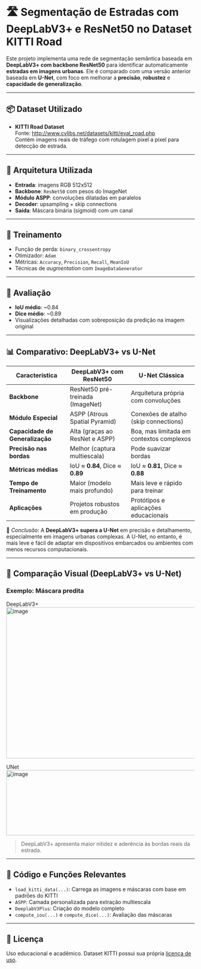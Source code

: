 # 🛣️ Segmentação de Estradas com DeepLabV3+ e ResNet50 no Dataset KITTI Road

Este projeto implementa uma rede de segmentação semântica baseada em **DeepLabV3+ com backbone ResNet50** para identificar automaticamente **estradas em imagens urbanas**. Ele é comparado com uma versão anterior baseada em **U-Net**, com foco em melhorar a **precisão**, **robustez** e **capacidade de generalização**.

---

## 📦 Dataset Utilizado

- **KITTI Road Dataset**  
  Fonte: http://www.cvlibs.net/datasets/kitti/eval_road.php  
  Contém imagens reais de tráfego com rotulagem pixel a pixel para detecção de estrada.

---

## 🧠 Arquitetura Utilizada

- **Entrada**: imagens RGB 512x512
- **Backbone**: `ResNet50` com pesos do ImageNet
- **Módulo ASPP**: convoluções dilatadas em paralelos
- **Decoder**: upsampling + skip connections
- **Saída**: Máscara binária (sigmoid) com um canal

---

## 🔧 Treinamento

- Função de perda: `binary_crossentropy`
- Otimizador: `Adam`
- Métricas: `Accuracy`, `Precision`, `Recall`, `MeanIoU`
- Técnicas de *augmentation* com `ImageDataGenerator`

---

## 🎯 Avaliação

- **IoU médio**: ~0.84  
- **Dice médio**: ~0.89  
- Visualizações detalhadas com sobreposição da predição na imagem original

---

## 📊 Comparativo: DeepLabV3+ vs U-Net

| Característica                  | DeepLabV3+ com ResNet50           | U-Net Clássica                         |
|--------------------------------|----------------------------------|----------------------------------------|
| **Backbone**                   | ResNet50 pré-treinada (ImageNet) | Arquitetura própria com convoluções    |
| **Módulo Especial**            | ASPP (Atrous Spatial Pyramid)    | Conexões de atalho (skip connections)  |
| **Capacidade de Generalização**| Alta (graças ao ResNet e ASPP)   | Boa, mas limitada em contextos complexos |
| **Precisão nas bordas**        | Melhor (captura multiescala)     | Pode suavizar bordas                   |
| **Métricas médias**            | IoU ≈ **0.84**, Dice ≈ **0.89**  | IoU ≈ **0.81**, Dice ≈ **0.88**        |
| **Tempo de Treinamento**       | Maior (modelo mais profundo)     | Mais leve e rápido para treinar        |
| **Aplicações**                 | Projetos robustos em produção    | Protótipos e aplicações educacionais   |

📌 *Conclusão*: A **DeepLabV3+ supera a U-Net** em precisão e detalhamento, especialmente em imagens urbanas complexas. A U-Net, no entanto, é mais leve e fácil de adaptar em dispositivos embarcados ou ambientes com menos recursos computacionais.

---

## 📁 Comparação Visual (DeepLabV3+ vs U-Net)

### Exemplo: Máscara predita 

 DeepLabV3+ 
<img width="1572" height="403" alt="image" src="https://github.com/user-attachments/assets/9b454974-d04f-4b3d-bb56-0b3e31430727" />

 UNet
<img width="1187" height="174" alt="image" src="https://github.com/user-attachments/assets/4354dfd0-1942-4adf-8d19-9acb063932e5" />


> DeepLabV3+ apresenta maior nitidez e aderência às bordas reais da estrada.

---

## 🔬 Código e Funções Relevantes

- `load_kitti_data(...)`: Carrega as imagens e máscaras com base em padrões do KITTI
- `ASPP`: Camada personalizada para extração multiescala
- `DeeplabV3Plus`: Criação do modelo completo
- `compute_iou(...)` e `compute_dice(...)`: Avaliação das máscaras

---

## 📜 Licença

Uso educacional e acadêmico. Dataset KITTI possui sua própria [licença de uso](http://www.cvlibs.net/datasets/kitti/index.php#license).
